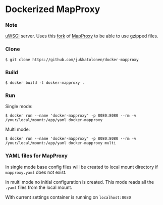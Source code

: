 # Dockerized MapProxy

### Note

[uWSGI](https://uwsgi-docs.readthedocs.io/en/latest/index.html) server. Uses this [fork](https://github.com/jukkatolonen/mapproxy) of [MapProxy](https://github.com/mapproxy/mapproxy) to be able to use gzipped files.


### Clone
```
$ git clone https://github.com/jukkatolonen/docker-mapproxy
```

### Build
```
$ docker build -t docker-mapproxy .
```

### Run

Single mode:
```
$ docker run --name 'docker-mapproxy' -p 8080:8080 --rm -v /your/local/mount:/app/yaml docker-mapproxy
```

Multi mode:
```
$ docker run --name 'docker-mapproxy' -p 8080:8080 --rm -v /your/local/mount:/app/yaml docker-mapproxy multi
```

### YAML files for MapProxy
In single mode base config files will be created to local mount directory if `mapproxy.yaml` does not exist.

In multi mode no initial configuration is created. This mode reads all the `.yaml` files from the local mount.

With current settings container is running on `localhost:8080`



